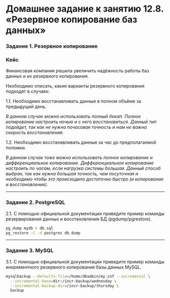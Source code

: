 # Домашнее задание к занятию 12.8. «Резервное копирование баз данных»

### Задание 1. Резервное копирование

### Кейс
Финансовая компания решила увеличить надёжность работы баз данных и их резервного копирования. 

Необходимо описать, какие варианты резервного копирования подходят в случаях: 

1.1. Необходимо восстанавливать данные в полном объёме за предыдущий день.

_В данном случае можно использовать полный бекап. Полное копирование настроить ночью и с него восстановиться.
Данный тип подойдет, так как не нужна почасовая точность и нам не важна скорость восстановления._

1.2. Необходимо восстанавливать данные за час до предполагаемой поломки.

_В данном случае тоже можно использовать полное копирование и дифференциальное копирование. Дифференциальное копирование настроить по часам, если нагрузка системы большая. Данный способ выбран, так как нужна большая точность, чем посуточная и необходимо чтобы это происходило достаточно быстро (и копирование и восстановление)._

---

### Задание 2. PostgreSQL

2.1. С помощью официальной документации приведите пример команды резервирования данных и восстановления БД (pgdump/pgrestore).

```bash
pg_dump mydb > db.sql
pg_restore -C -d postgres db.dump
```

---

### Задание 3. MySQL

3.1. С помощью официальной документации приведите пример команды инкрементного резервного копирования базы данных MySQL. 

```bash
mysqlbackup --defaults-file=/home/dbadmin/my.cnf --incremental \
  --incremental-base=dir:/incr-backup/wednesday \
  --incremental-backup-dir=/incr-backup/thursday \
  backup
```

